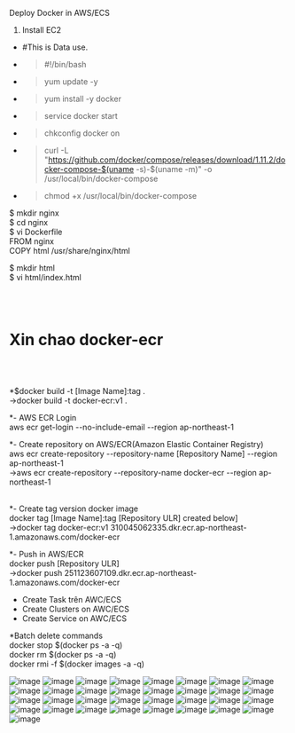 Deploy Docker in AWS/ECS

1. Install EC2<br>
* #This is Data use.
* >#!/bin/bash<br>
* >yum update -y<br>
* >yum install -y docker<br>
* >service docker start<br>
* >chkconfig docker on<br>
* >curl -L "https://github.com/docker/compose/releases/download/1.11.2/docker-compose-$(uname -s)-$(uname -m)" -o /usr/local/bin/docker-compose<br>
* >chmod +x /usr/local/bin/docker-compose<br>



$ mkdir nginx<br>
$ cd nginx<br>
$ vi Dockerfile<br>
FROM nginx<br>
COPY html /usr/share/nginx/html<br>


$ mkdir html<br>
$ vi html/index.html<br>
<html><br>
<head><title>docker-ecr</title></head><br>
<body><h1>Xin chao docker-ecr</h1></body><br>
</html><br>


*$docker build -t [Image Name]:tag .<br>
	->docker build -t docker-ecr:v1 .<br>

*- AWS ECR Login<br>
aws ecr get-login --no-include-email --region ap-northeast-1<br>


*- Create repository on AWS/ECR(Amazon Elastic Container Registry)<br>
aws ecr create-repository --repository-name [Repository Name] --region ap-northeast-1<br>
->aws ecr create-repository --repository-name docker-ecr --region ap-northeast-1<br>

<br>
*- Create tag version docker image<br>
docker tag [Image Name]:tag [Repository ULR] created below]<br>
->docker tag docker-ecr:v1 310045062335.dkr.ecr.ap-northeast-1.amazonaws.com/docker-ecr<br>

*- Push in  AWS/ECR<br>
docker push [Repository ULR]<br>
->docker push 251123607109.dkr.ecr.ap-northeast-1.amazonaws.com/docker-ecr<br>

- Create Task trên AWC/ECS<br>
- Create Clusters on AWC/ECS<br>
- Create Service on AWC/ECS<br>






*Batch delete commands<br>
        docker stop $(docker ps -a -q)<br>
        docker rm $(docker ps -a -q)<br>
        docker rmi -f $(docker images -a -q)<br>




![image](https://user-images.githubusercontent.com/44230257/141246372-2b12ff79-cbec-47d2-a78a-ab3ac816b762.png)
![image](https://user-images.githubusercontent.com/44230257/141246387-6d34ec9f-de49-40ae-94c4-098d4a6fa14f.png)
![image](https://user-images.githubusercontent.com/44230257/141246399-a3f375f5-524b-4b68-990e-38ceedbf402e.png)
![image](https://user-images.githubusercontent.com/44230257/141246408-381e7619-8125-4243-8eba-d9c5ef3b50e8.png)
![image](https://user-images.githubusercontent.com/44230257/141246445-de63f9b2-00a5-49f2-b6ee-fb476e95ac27.png)
![image](https://user-images.githubusercontent.com/44230257/141246484-feb3b93b-6ce9-448b-8bba-d57150e6e28b.png)
![image](https://user-images.githubusercontent.com/44230257/141246498-8e905d3c-63c2-498f-bca0-97c5be7e1aec.png)
![image](https://user-images.githubusercontent.com/44230257/141246518-ff36f923-92d6-4e90-a8f0-f3a98ee35ecb.png)
![image](https://user-images.githubusercontent.com/44230257/141246541-6b39c1d4-cceb-4dce-a9f1-4332ed51225f.png)
![image](https://user-images.githubusercontent.com/44230257/141246596-2ec5c356-bbb0-4f59-b60b-caa85cada072.png)
![image](https://user-images.githubusercontent.com/44230257/141246614-56e81b6a-209f-4b03-8100-14e71136b073.png)
![image](https://user-images.githubusercontent.com/44230257/141246622-0af008fc-00f8-4f8f-bd55-687789aa3898.png)
![image](https://user-images.githubusercontent.com/44230257/141246631-7300d6db-addd-4461-a02d-00570df4316b.png)
![image](https://user-images.githubusercontent.com/44230257/141246643-b3235e3b-459a-46a1-945c-bfc51a920de0.png)
![image](https://user-images.githubusercontent.com/44230257/141246651-51fe11d4-5f3b-4823-ae1e-c8500b4f9302.png)
![image](https://user-images.githubusercontent.com/44230257/141246713-b917cb0d-273b-48f9-aecb-b9026bd165f1.png)
![image](https://user-images.githubusercontent.com/44230257/141246720-73af6c2a-cc16-449f-b07e-4e8cee38567f.png)
![image](https://user-images.githubusercontent.com/44230257/141246731-244783f1-a8f4-4980-844d-61c2a61ae676.png)
![image](https://user-images.githubusercontent.com/44230257/141246745-c3402656-5f72-4d74-b0d5-94428f4d0b3c.png)
![image](https://user-images.githubusercontent.com/44230257/141246752-52512778-54bb-4cd8-98df-aa8ddcea17ba.png)
![image](https://user-images.githubusercontent.com/44230257/141246770-073e0871-b846-4a2d-b875-1df80874b100.png)
![image](https://user-images.githubusercontent.com/44230257/141246787-a384bc07-175b-42e4-bfae-4d506e3bb9ae.png)
![image](https://user-images.githubusercontent.com/44230257/141246813-4149f4a8-ca6d-4f13-9f99-7f6c2dee1d30.png)
![image](https://user-images.githubusercontent.com/44230257/141246830-385c4490-d83a-417f-a239-476a561d0d08.png)
![image](https://user-images.githubusercontent.com/44230257/141246851-c1bf1275-f22b-4f56-9e36-cc2aa9860003.png)
![image](https://user-images.githubusercontent.com/44230257/141246865-6658c5ff-9d1a-4986-8cdd-e6d76c4ada74.png)
![image](https://user-images.githubusercontent.com/44230257/141246880-bf4fb7e9-040b-4453-b9c9-65f4dbbd28c9.png)
![image](https://user-images.githubusercontent.com/44230257/141246889-9de7c082-06e2-4225-a952-d54357a69574.png)
![image](https://user-images.githubusercontent.com/44230257/141246904-fa2de717-09de-4158-b44b-d5f3dcd2d1e4.png)
![image](https://user-images.githubusercontent.com/44230257/141246920-701f0bb7-4cce-460c-860e-55f3a72f2996.png)
![image](https://user-images.githubusercontent.com/44230257/141246930-f260f058-713c-48b4-952e-5306094ddc93.png)
![image](https://user-images.githubusercontent.com/44230257/141246941-68d86f64-7e46-4e1d-98b0-e8858c46f30d.png)
![image](https://user-images.githubusercontent.com/44230257/141246953-2f0db6c5-c046-48d7-bc15-6cb633e9a417.png)
























